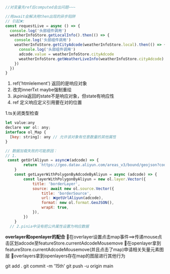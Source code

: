 ```javascript
//对变量先ref后computed会出问题~~~

//用await会解决用then出现的异步陷阱
// 引起❌:
const requestLive = async () => {
  console.log('头部组件调用')
  weatherInfoStore.getLocalInfo().then(() => {
    console.log('头部组件调用')
    weatherInfoStore.getCityAdcode(weatherInfoStore.local).then(() => {
      console.log('头部组件调用')
      adcode.value = weatherInfoStore.cityAdcode
      weatherInfoStore.getWeatherLiveInfo(weatherInfoStore.cityAdcode)
    })
  })
}
```

1.  ref('htmlelement') 返回的是响应对象
2.  改完innerTxt maybe强制重绘
3.  从pinia返回的state不是响应对象，但state有响应性
4.  ref 定义响应定义引用要在对的位置

1.ts关闭类型检查

```javascript
let value:any
declare var ol: any;
interface ol_Map {
  [key: string]: any // 允许该对象有任意数量的其他属性
}
```

```javascript
// 数据加载失败的可能原因：
// 1.
 const getUrlAliyun = async❌(adcode) => {
        return `https://geo.datav.aliyun.com/areas_v3/bound/geojson?code=${adcode}_full`
    }
    const getLayerWithPolygonByAdcodeByAliyun = async (adcode) => {
        const layerWithPolygonByAliyun = new ol.layer.Vector({
            title: 'borderLayer',
            source: await new ol.source.Vector({
                title: 'borderSource',
                url: ❌getUrlAliyun(adcode),
                format: new ol.format.GeoJSON(),
                wrapX: true,
            }),
        })
    }
  // 2.pinia中没有把公共属性设置为响应数据
```

**overlayer和openlayer的配合**
🚩在overlayer设置点击map事件==>传递mouse点击区划adcode至featureStore.currentAdcodeMousemove
🚩在openlayer拿到featureStore.currentAdcodeMousemove(并且点击了map)申请相关矢量元素图层
🚩overlayers拿到openlayers存在map的图层进行其他行为






git add .
git commit -m '15th'
git push -u origin main

